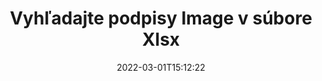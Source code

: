 ---
############################# Static ############################
layout: "auto-gen-signature"
date: 2022-03-01T15:12:22
draft: false
operation: Search
signaturetype: Image
fileformat: Xlsx
productName: .NET
lang: sk
productCode: net
otherformats: pdf doc docx docm dot dotm dotx odt ott rtf xls xlsx xlsm xlsb csv ods ots xltx xltm ppt pptx pps ppsx odp otp potx potm pptm ppsm
breadcrumb: Search Image signatures at Xlsx with C#

############################# Head ############################
head_title: "Vyhľadajte podpisy Image v súbore Xlsx v C#"
head_description: "Použite .NET na vyhľadávanie Image podpisov v súboroch Xlsx pomocou niekoľkých riadkov kódu."

############################# Header ############################
title: "Vyhľadajte podpisy Image v súbore Xlsx"
description: "Natívne API .NET umožňuje vyhľadávať podpisy Image v už podpísaných súboroch Xlsx. Vykonajte rozšírené vyhľadávanie elektronických podpisov vo svojich dokumentoch Xlsx pomocou niekoľkých riadkov kódu."
bg_image: "https://cms.admin.containerize.com/templates/aspose/App_Themes/V3/images/bg/header1.png"
bg_overlay: false
button:
    enable: true

############################# SubMenu ############################
submenu:
    enable: true

    left:
        img_alt: "GroupDocs.Signature for .NET"
        image: "https://cms.admin.containerize.com/templates/groupdocs/images/product-logos/90x90-noborder/groupdocsature-net.png"
        product: "GroupDocs.Signature"
        platform: ".NET"



############################# About ############################
about:
    enable: true
    title: "O GroupDocs.Signature for .NET API"
    content: |
        [GroupDocs.Signature for .NET](https://products.groupdocs.com/signature/net/) poskytuje .NET API na spracovanie dokumentov pomocou rôznych typov podpisov, ako sú texty, obrázky, digitálne certifikáty, čiarové kódy, QR kódy, pečiatky alebo metadáta. Používatelia môžu pridávať, mazať, aktualizovať, overovať alebo vyhľadávať elektronické podpisy v súboroch PDF, dokumentoch MS Word, zošitoch MS Excel, prezentáciách MS PowerPoint, súboroch Adobe Photoshop a rôznych obrazových formátoch s ďalšou podporou prispôsobenia vlastností podpisov podľa potreby.
    

############################# Steps ############################
steps:
    enable: true
    title_left: "Ako vyhľadať podpisy Image v Xlsx"
    content_left: |
        [GroupDocs.Signature for .NET](https://products.groupdocs.com/signature/net/) uľahčuje vývojárom .NET vyhľadávanie podpisov Image v súboroch Xlsx z ich aplikácií implementáciou niekoľkých jednoduchých krokov.
        
        * Vytvorte novú inštanciu triedy Signature a odovzdajte cestu zdrojového dokumentu ako parameter konštruktora.
        * Vytvorte inštanciu objektu SearchOptions podľa svojich požiadaviek a zadajte možnosti vyhľadávania.
        * Zavolajte metódu vyhľadávania inštancie triedy Signature a odovzdajte jej SearchOptions.
        * Spracujte výsledky vyhľadávania podľa vašich požiadaviek.

    title_right: "Požiadavky na systém"
    content_right: |
        GroupDocs.Signature for .NET sú podporované na všetkých hlavných platformách a operačných systémoch. Pred spustením nižšie uvedeného kódu sa uistite, že máte vo svojom systéme nainštalované nasledujúce predpoklady.

        * Operačné systémy: Microsoft Windows, Linux, MacOS
        * Vývojové prostredia: Microsoft Visual Studio, Xamarin, MonoDevelop
        * Frameworks: .NET Framework, .NET Standard, .NET Core, Mono
        * Stiahnite si najnovšiu verziu GroupDocs.Signature for .NET z [Nuget](https://www.nuget.org/packages/groupdocs.signature)
         
    code: |
        ```csharp    
                
        // Set up input Xlsx file
        string filePath = "input.xlsx";

        // Instantiate Signature for input file
        using (GroupDocs.Signature.Signature signature = new GroupDocs.Signature.Signature(filePath))
        {
                //Create search options
                ImageSearchOptions options = new ImageSearchOptions()
                {
                    // set minimum size if needed
                    MinContentSize = 100,
                    // set maximum image size if needed
                    MaxContentSize = 2000,                    
                    // return  Image images for processing
                    ReturnContent = true,
                    // set up type of returned  Image images
                    ReturnContentType = FileType.PNG                                 
                };

                // search for Image signatures in Xlsx document
                List<ImageSignature> signatures = signature.Search<ImageSignature>(options);

                // process signatures which were found                
                foreach (ImageSignature item in signatures)
                {
                    //...
                }
        }

        ```

############################# Demos ############################
demos:
    enable: true
    title: "Vyhľadajte živé ukážky elektronických podpisov Image"
    content: |
       Vyhľadajte v dokumente rôzne elektronické podpisy do súborov Xlsx práve teraz na webovej lokalite [GroupDocs.Signature App](https://products.groupdocs.app/signature/family).

        
############################# More Formats ############################
more_formats:
    enable: true
    title: "Vyhľadajte ďalšie podpisy Image pomocou C#"
    content: |
        "Elektronické podpisy vyhľadávajú v rôznych dokumentoch. Nájdite podpisy z jedného z populárnych formátov súborov, ako je uvedené nižšie."
    format: 
           
       
back_to_top:
    enable: true
---
